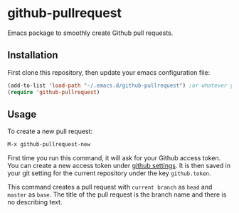 # github-pullrequest
Emacs package to smoothly create Github pull requests. 

## Installation
First clone this repository, then update your emacs configuration file:

```lisp
(add-to-list 'load-path "~/.emacs.d/github-pullrequest") ;or whatever your path is
(require 'github-pullrequest)
```

## Usage

To create a new pull request:

```lisp
M-x github-pullrequest-new
```
First time you run this command, it will ask for your Github access token. You can create a new access token under [github settings](https://github.com/settings/tokens). It is then saved in your git setting for the current repository under the key `github.token`.

This command creates a pull request with `current branch` as `head` and `master` as `base`. The title of the pull request is the branch name and there is no describing text.
